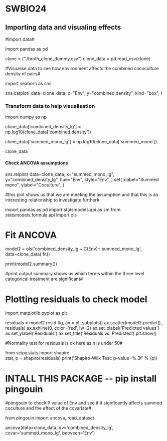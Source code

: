 # SWBIO24
 
## Importing data and visualing effects 

 #import data#

import pandas as pd

clone = ("./broth_clone_dummy.csv")
clone_data = pd.read_csv(clone)

#Visualise data to see how environment affects the combined cococulture density of pairs#

import seaborn as sns

sns.catplot(
    data=clone_data,
    x="Env",
    y="combined.density",
    kind="box",
)

### Transform data to help visualisation

import numpy as np

clone_data['combined_density_lg'] = np.log10(clone_data['combined.density'])

clone_data['summed_mono_lg'] = np.log10(clone_data['summed_mono'])

clone_data

#### Check ANCOVA assumptions

sns.relplot(
    data=clone_data,
    x="summed_mono_lg",
    y="combined_density_lg",
    hue="Env",
    style="Env",
).set(
    xlabel="Summed mono",
    ylabel="Coculture",
)

#this plot shows us that we are meeting the assumption and that this is an interesting relationship to investigate further#

import pandas as pd
import statsmodels.api as sm
from statsmodels.formula.api import ols

# Fit ANCOVA 

model2 = ols('combined_density_lg ~ C(Env)+ summed_mono_lg', data=clone_data).fit()

print(model2.summary())

#print output summary shows us which terms within the three level categorical treatment are significant#

# Plotting residuals to check model 
import matplotlib.pyplot as plt

residuals = model2.resid
fig, ax = plt.subplots()
ax.scatter(model2.predict(), residuals)
ax.axhline(0, color='red', lw=2)
ax.set_xlabel('Predicted values')
ax.set_ylabel('Residuals')
ax.set_title('Residuals vs. Predicted')
plt.show()

#Normality test for residuals is ok here as n is under 50#

from scipy.stats import shapiro    
stat, p = shapiro(residuals)
print('Shapiro-Wilk Test: p-value=%.3f' % (p))

# INTALL THIS PACKAGE -- pip install pingouin ## 

#pimgouin to check P value of Env and see if it signficantly affects summed coculture and the effect of the covariate#

from pingouin import ancova, read_dataset


ancova(data=clone_data, dv='combined_density_lg', covar='summed_mono_lg', between='Env')
